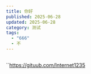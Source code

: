 ```yaml
---
title: 你好
published: 2025-06-28
updated: 2025-06-28
category: 测试
tags:
  - "666"
  - 不
---
```

```

```

``<https://gituub.com/Internet1235>
